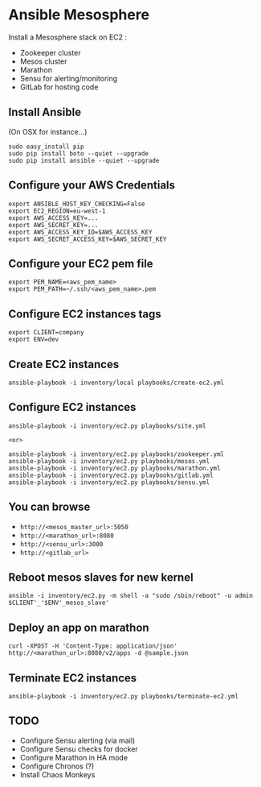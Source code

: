 Ansible Mesosphere
==================

Install a Mesosphere stack on EC2 :

  * Zookeeper cluster
  * Mesos cluster
  * Marathon
  * Sensu for alerting/monitoring
  * GitLab for hosting code


Install Ansible
---------------
(On OSX for instance...)

    sudo easy_install pip
    sudo pip install boto --quiet --upgrade
    sudo pip install ansible --quiet --upgrade


Configure your AWS Credentials
------------------------------

    export ANSIBLE_HOST_KEY_CHECKING=False
    export EC2_REGION=eu-west-1
    export AWS_ACCESS_KEY=...
    export AWS_SECRET_KEY=...
    export AWS_ACCESS_KEY_ID=$AWS_ACCESS_KEY
    export AWS_SECRET_ACCESS_KEY=$AWS_SECRET_KEY


Configure your EC2 pem file
---------------------------

    export PEM_NAME=<aws_pem_name>
    export PEM_PATH=~/.ssh/<aws_pem_name>.pem


Configure EC2 instances tags
----------------------------

    export CLIENT=company
    export ENV=dev


Create EC2 instances
--------------------

    ansible-playbook -i inventory/local playbooks/create-ec2.yml


Configure EC2 instances
-----------------------

    ansible-playbook -i inventory/ec2.py playbooks/site.yml

    <or>

    ansible-playbook -i inventory/ec2.py playbooks/zookeeper.yml
    ansible-playbook -i inventory/ec2.py playbooks/mesos.yml
    ansible-playbook -i inventory/ec2.py playbooks/marathon.yml
    ansible-playbook -i inventory/ec2.py playbooks/gitlab.yml
    ansible-playbook -i inventory/ec2.py playbooks/sensu.yml


You can browse
--------------

  * `http://<mesos_master_url>:5050`
  * `http://<marathon_url>:8080`
  * `http://<sensu_url>:3000`
  * `http://<gitlab_url>`


Reboot mesos slaves for new kernel
----------------------------------

    ansible -i inventory/ec2.py -m shell -a "sudo /sbin/reboot" -u admin $CLIENT'_'$ENV'_mesos_slave'


Deploy an app on marathon
-------------------------

    curl -XPOST -H 'Content-Type: application/json' http://<marathon_url>:8080/v2/apps -d @sample.json


Terminate EC2 instances
-----------------------

    ansible-playbook -i inventory/ec2.py playbooks/terminate-ec2.yml



TODO
----

  * Configure Sensu alerting (via mail)
  * Configure Sensu checks for docker
  * Configure Marathon in HA mode
  * Configure Chronos (?)
  * Install Chaos Monkeys
